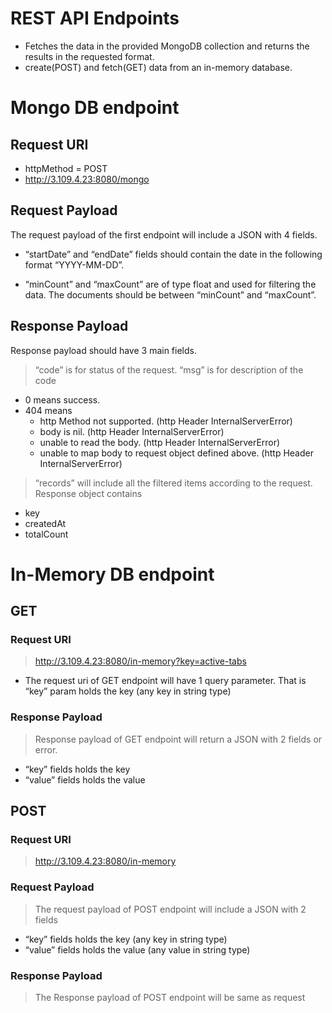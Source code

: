# REST API Endpoints

- Fetches the data in the provided MongoDB collection and returns the results
in the requested format.
- create(POST) and fetch(GET) data from an in-memory database.

# Mongo DB endpoint 
## Request URI
- httpMethod = POST
- http://3.109.4.23:8080/mongo

## Request Payload
The request payload of the first endpoint will include a JSON with 4 fields.
- “startDate” and “endDate” fields should contain the date in the following format “YYYY-MM-DD”.

-  “minCount” and “maxCount” are of type float and used for filtering the data. The documents should be between “minCount” and “maxCount”.

## Response Payload
Response payload should have 3 main fields.
> “code” is for status of the request. 
> “msg” is for description of the code
 + 0 means success.
 + 404 means 
    + http Method not supported. (http Header InternalServerError)
    + body is nil. (http Header InternalServerError)
    + unable to read the body. (http Header InternalServerError)
    + unable to map body to request object defined above. (http Header InternalServerError)
 > “records” will include all the filtered items according to the request. Response object contains 
+ key
+ createdAt
+ totalCount

# In-Memory DB endpoint 

## GET
### Request URI
> http://3.109.4.23:8080/in-memory?key=active-tabs
- The request uri of GET endpoint will have 1 query parameter. That is “key”
param holds the key (any key in string type)

### Response Payload
> Response payload of GET endpoint will return a JSON with 2 fields or error.
- “key” fields holds the key
- “value” fields holds the value


## POST
### Request URI
> http://3.109.4.23:8080/in-memory
### Request Payload
> The request payload of POST endpoint will include a JSON with 2 fields

- “key” fields holds the key (any key in string type)
- “value” fields holds the value (any value in string type)

### Response Payload
> The Response payload of POST endpoint will be same as request
